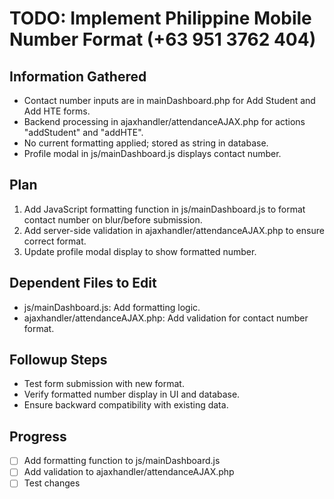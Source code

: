 # TODO: Implement Philippine Mobile Number Format (+63 951 3762 404)

## Information Gathered
- Contact number inputs are in mainDashboard.php for Add Student and Add HTE forms.
- Backend processing in ajaxhandler/attendanceAJAX.php for actions "addStudent" and "addHTE".
- No current formatting applied; stored as string in database.
- Profile modal in js/mainDashboard.js displays contact number.

## Plan
1. Add JavaScript formatting function in js/mainDashboard.js to format contact number on blur/before submission.
2. Add server-side validation in ajaxhandler/attendanceAJAX.php to ensure correct format.
3. Update profile modal display to show formatted number.

## Dependent Files to Edit
- js/mainDashboard.js: Add formatting logic.
- ajaxhandler/attendanceAJAX.php: Add validation for contact number format.

## Followup Steps
- Test form submission with new format.
- Verify formatted number display in UI and database.
- Ensure backward compatibility with existing data.

## Progress
- [ ] Add formatting function to js/mainDashboard.js
- [ ] Add validation to ajaxhandler/attendanceAJAX.php
- [ ] Test changes
